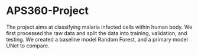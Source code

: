 # APS360-Project
The project aims at classifying malaria infected cells within human body.
We first processed the raw data and split the data into training, validation, and testing.
We created a baseline model Random Forest, and a primary model UNet to compare.
